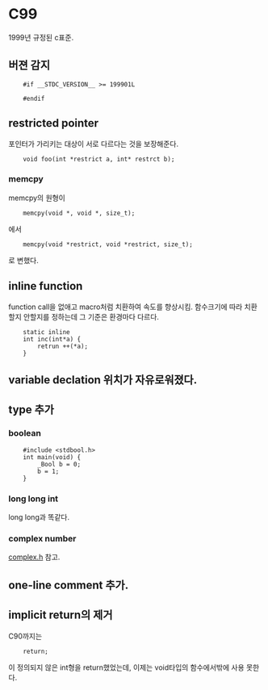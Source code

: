 # C99

1999년 규정된 c표준.

## 버젼 감지
        #if __STDC_VERSION__ >= 199901L

        #endif


## restricted pointer
 포인터가 가리키는 대상이 서로 다르다는 것을 보장해준다.

        void foo(int *restrict a, int* restrct b);

### memcpy
 memcpy의 원형이

        memcpy(void *, void *, size_t);

에서

        memcpy(void *restrict, void *restrict, size_t);

로 변했다.

## inline function
 function call을 없애고 macro처럼 치환하여 속도를 향상시킴.
 함수크기에 따라 치환할지 안할지를 정하는데 그 기준은 환경마다 다르다.

        static inline
        int inc(int*a) {
            retrun ++(*a);
        }

## variable declation 위치가 자유로워졌다.

## type 추가
### boolean

        #include <stdbool.h>
        int main(void) {
            _Bool b = 0;
            b = 1;
        }

### long long int
 long long과 똑같다.

### complex number
 [complex.h](http://en.wikipedia.org/wiki/Complex.h) 참고.

## one-line comment 추가.

## implicit return의 제거
 C90까지는

        return;

이 정의되지 않은 int형을 return했었는데, 이제는 void타입의 함수에서밖에 사용
못한다.
